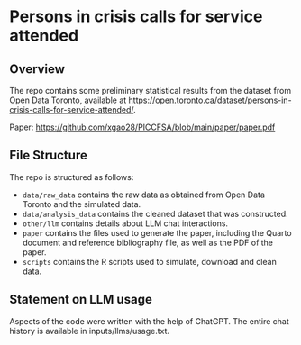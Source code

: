 # Persons in crisis calls for service attended

## Overview

The repo contains some preliminary statistical results from the dataset from Open Data Toronto, available at https://open.toronto.ca/dataset/persons-in-crisis-calls-for-service-attended/. 

Paper: https://github.com/xgao28/PICCFSA/blob/main/paper/paper.pdf

## File Structure

The repo is structured as follows:

-   `data/raw_data` contains the raw data as obtained from Open Data Toronto and the simulated data.
-   `data/analysis_data` contains the cleaned dataset that was constructed.
-   `other/llm` contains details about LLM chat interactions.
-   `paper` contains the files used to generate the paper, including the Quarto document and reference bibliography file, as well as the PDF of the paper. 
-   `scripts` contains the R scripts used to simulate, download and clean data.


## Statement on LLM usage

Aspects of the code were written with the help of ChatGPT. The entire chat history is available in inputs/llms/usage.txt.
